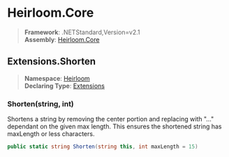 # Heirloom.Core

> **Framework**: .NETStandard,Version=v2.1  
> **Assembly**: [Heirloom.Core][0]  

## Extensions.Shorten

> **Namespace**: [Heirloom][0]  
> **Declaring Type**: [Extensions][1]  

### Shorten(string, int)

Shortens a string by removing the center portion and replacing with "..." dependant on the given max length. This ensures the shortened string has maxLength or less characters.

```cs
public static string Shorten(string this, int maxLength = 15)
```

[0]: ../../../Heirloom.Core.md
[1]: ../Extensions.md
